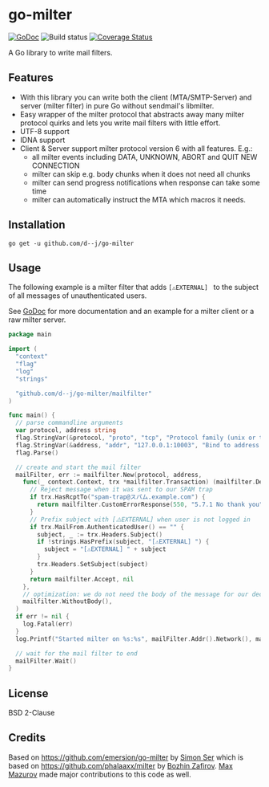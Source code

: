 # go-milter

[![GoDoc](https://godoc.org/github.com/d--j/go-milter?status.svg)](https://godoc.org/github.com/d--j/go-milter)
![Build status](https://github.com/d--j/go-milter/actions/workflows/go.yml/badge.svg?branch=main)
[![Coverage Status](https://coveralls.io/repos/github/d--j/go-milter/badge.svg?branch=main)](https://coveralls.io/github/d--j/go-milter?branch=main)

A Go library to write mail filters.

## Features

* With this library you can write both the client (MTA/SMTP-Server) and server (milter filter)
  in pure Go without sendmail's libmilter.
* Easy wrapper of the milter protocol that abstracts away many milter protocol quirks
  and lets you write mail filters with little effort.
* UTF-8 support
* IDNA support
* Client & Server support milter protocol version 6 with all features. E.g.:
  * all milter events including DATA, UNKNOWN, ABORT and QUIT NEW CONNECTION
  * milter can skip e.g. body chunks when it does not need all chunks
  * milter can send progress notifications when response can take some time 
  * milter can automatically instruct the MTA which macros it needs.

## Installation

```shell
go get -u github.com/d--j/go-milter
```

## Usage

The following example is a milter filter that adds `[⚠️EXTERNAL] ` to the subject of all messages of unauthenticated users.

See [GoDoc](https://godoc.org/github.com/d--j/go-milter/mailfilter) for more documentation and an example for a milter client or a raw milter server.

```go
package main

import (
  "context"
  "flag"
  "log"
  "strings"

  "github.com/d--j/go-milter/mailfilter"
)

func main() {
  // parse commandline arguments
  var protocol, address string
  flag.StringVar(&protocol, "proto", "tcp", "Protocol family (unix or tcp)")
  flag.StringVar(&address, "addr", "127.0.0.1:10003", "Bind to address or unix domain socket")
  flag.Parse()

  // create and start the mail filter
  mailFilter, err := mailfilter.New(protocol, address,
    func(_ context.Context, trx *mailfilter.Transaction) (mailfilter.Decision, error) {
      // Reject message when it was sent to our SPAM trap
      if trx.HasRcptTo("spam-trap@スパム.example.com") {
        return mailfilter.CustomErrorResponse(550, "5.7.1 No thank you"), nil
      }
      // Prefix subject with [⚠️EXTERNAL] when user is not logged in
      if trx.MailFrom.AuthenticatedUser() == "" {
        subject, _ := trx.Headers.Subject()
        if !strings.HasPrefix(subject, "[⚠️EXTERNAL] ") {
          subject = "[⚠️EXTERNAL] " + subject
        }
        trx.Headers.SetSubject(subject)
      }
      return mailfilter.Accept, nil
    },
    // optimization: we do not need the body of the message for our decision
    mailfilter.WithoutBody(),
  )
  if err != nil {
    log.Fatal(err)
  }
  log.Printf("Started milter on %s:%s", mailFilter.Addr().Network(), mailFilter.Addr().String())

  // wait for the mail filter to end
  mailFilter.Wait()
}
```

## License

BSD 2-Clause

## Credits

Based on https://github.com/emersion/go-milter by [Simon Ser](https://github.com/emersion) which is based on https://github.com/phalaaxx/milter by
[Bozhin Zafirov](https://github.com/phalaaxx). [Max Mazurov](https://github.com/foxcpp) made major contributions to this code as well.
